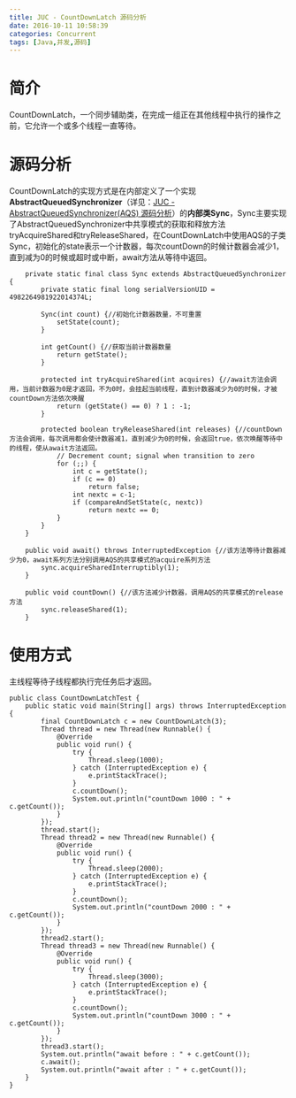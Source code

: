 ```yaml
---
title: JUC - CountDownLatch 源码分析
date: 2016-10-11 10:58:39
categories: Concurrent
tags: [Java,并发,源码]
---
```

# 简介
CountDownLatch，一个同步辅助类，在完成一组正在其他线程中执行的操作之前，它允许一个或多个线程一直等待。

# 源码分析
CountDownLatch的实现方式是在内部定义了一个实现**AbstractQueuedSynchronizer**（详见：[JUC - AbstractQueuedSynchronizer(AQS) 源码分析](https://kris-liu.github.io/2016/09/28/JUC-AbstractQueuedSynchronizer-AQS-%E6%BA%90%E7%A0%81%E5%88%86%E6%9E%90/)）的**内部类Sync**，Sync主要实现了AbstractQueuedSynchronizer中共享模式的获取和释放方法tryAcquireShared和tryReleaseShared，在CountDownLatch中使用AQS的子类Sync，初始化的state表示一个计数器，每次countDown的时候计数器会减少1，直到减为0的时候或超时或中断，await方法从等待中返回。

```
	private static final class Sync extends AbstractQueuedSynchronizer {
        private static final long serialVersionUID = 4982264981922014374L;

        Sync(int count) {//初始化计数器数量，不可重置
            setState(count);
        }

        int getCount() {//获取当前计数器数量
            return getState();
        }

        protected int tryAcquireShared(int acquires) {//await方法会调用，当前计数器为0是才返回，不为0时，会挂起当前线程，直到计数器减少为0的时候，才被countDown方法依次唤醒
            return (getState() == 0) ? 1 : -1;
        }

        protected boolean tryReleaseShared(int releases) {//countDown方法会调用，每次调用都会使计数器减1，直到减少为0的时候，会返回true，依次唤醒等待中的线程，使从await方法返回。
            // Decrement count; signal when transition to zero
            for (;;) {
                int c = getState();
                if (c == 0)
                    return false;
                int nextc = c-1;
                if (compareAndSetState(c, nextc))
                    return nextc == 0;
            }
        }
    }
```

```
	public void await() throws InterruptedException {//该方法等待计数器减少为0，await系列方法分别调用AQS的共享模式的acquire系列方法
        sync.acquireSharedInterruptibly(1);
    }
```

```
	public void countDown() {//该方法减少计数器，调用AQS的共享模式的release方法
        sync.releaseShared(1);
    }
```

# 使用方式
主线程等待子线程都执行完任务后才返回。

```
public class CountDownLatchTest {
    public static void main(String[] args) throws InterruptedException {
        final CountDownLatch c = new CountDownLatch(3);
        Thread thread = new Thread(new Runnable() {
            @Override
            public void run() {
                try {
                    Thread.sleep(1000);
                } catch (InterruptedException e) {
                    e.printStackTrace();
                }
                c.countDown();
                System.out.println("countDown 1000 : " + c.getCount());
            }
        });
        thread.start();
        Thread thread2 = new Thread(new Runnable() {
            @Override
            public void run() {
                try {
                    Thread.sleep(2000);
                } catch (InterruptedException e) {
                    e.printStackTrace();
                }
                c.countDown();
                System.out.println("countDown 2000 : " + c.getCount());
            }
        });
        thread2.start();
        Thread thread3 = new Thread(new Runnable() {
            @Override
            public void run() {
                try {
                    Thread.sleep(3000);
                } catch (InterruptedException e) {
                    e.printStackTrace();
                }
                c.countDown();
                System.out.println("countDown 3000 : " + c.getCount());
            }
        });
        thread3.start();
        System.out.println("await before : " + c.getCount());
        c.await();
        System.out.println("await after : " + c.getCount());
    }
}
```